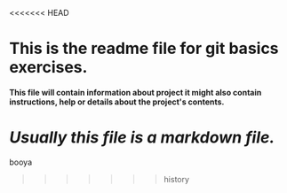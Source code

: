 <<<<<<< HEAD
# This is the readme file for git basics exercises.

#### This file will contain information about project it might also contain instructions, help or details about the project's contents.
*Usually this file is a markdown file.*
=======
booya
>>>>>>> history
